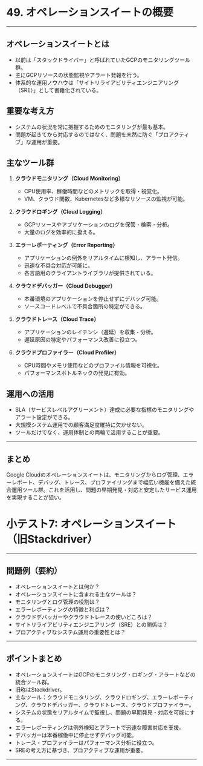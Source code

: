 # 49. オペレーションスイートの概要

---

## オペレーションスイートとは  
- 以前は「スタックドライバー」と呼ばれていたGCPのモニタリングツール群。  
- 主にGCPリソースの状態監視やアラート発報を行う。  
- 体系的な運用ノウハウは「サイトリライアビリティエンジニアリング（SRE）」として書籍化されている。

## 重要な考え方  
- システムの状況を常に把握するためのモニタリングが最も基本。  
- 問題が起きてから対応するのではなく、問題を未然に防ぐ「プロアクティブ」な運用が重要。

## 主なツール群  
1. **クラウドモニタリング（Cloud Monitoring）**  
   - CPU使用率、稼働時間などのメトリックを取得・視覚化。  
   - VM、クラウド関数、Kubernetesなど多様なリソースの監視が可能。

2. **クラウドロギング（Cloud Logging）**  
   - GCPリソースやアプリケーションのログを保管・検索・分析。  
   - 大量のログを効率的に扱える。

3. **エラーレポーティング（Error Reporting）**  
   - アプリケーションの例外をリアルタイムに検知し、アラート発信。  
   - 迅速な不具合対応が可能に。  
   - 各言語用のクライアントライブラリが提供されている。

4. **クラウドデバッガー（Cloud Debugger）**  
   - 本番環境のアプリケーションを停止せずにデバッグ可能。  
   - ソースコードレベルで不具合箇所の特定ができる。

5. **クラウドトレース（Cloud Trace）**  
   - アプリケーションのレイテンシ（遅延）を収集・分析。  
   - 遅延原因の特定やパフォーマンス改善に役立つ。

6. **クラウドプロファイラー（Cloud Profiler）**  
   - CPU時間やメモリ使用などのプロファイル情報を可視化。  
   - パフォーマンスボトルネックの発見に有効。

## 運用への活用  
- SLA（サービスレベルアグリーメント）達成に必要な指標のモニタリングやアラート設定ができる。  
- 大規模システム運用での顧客満足度維持に欠かせない。  
- ツールだけでなく、運用体制との両輪で活用することが重要。

---

## まとめ  
Google Cloudのオペレーションスイートは、モニタリングからログ管理、エラーレポート、デバッグ、トレース、プロファイリングまで幅広い機能を備えた統合運用ツール群。これを活用し、問題の早期発見・対応と安定したサービス運用を実現することが狙い。


# 小テスト7: オペレーションスイート（旧Stackdriver）

---

## 問題例（要約）  
- オペレーションスイートとは何か？  
- オペレーションスイートに含まれる主なツールは？  
- モニタリングとログ管理の役割は？  
- エラーレポーティングの特徴と利点は？  
- クラウドデバッガーやクラウドトレースの使いどころは？  
- サイトリライアビリティエンジニアリング（SRE）との関係は？  
- プロアクティブなシステム運用の重要性とは？  

---

## ポイントまとめ  
- オペレーションスイートはGCPのモニタリング・ロギング・アラートなどの統合ツール群。  
- 旧称はStackdriver。  
- 主なツール：クラウドモニタリング、クラウドロギング、エラーレポーティング、クラウドデバッガー、クラウドトレース、クラウドプロファイラー。  
- システムの状態をリアルタイムで監視し、問題の早期発見・対応を可能にする。  
- エラーレポーティングは例外検知とアラートで迅速な障害対応を支援。  
- デバッガーは本番稼働中に停止せずデバッグ可能。  
- トレース・プロファイラーはパフォーマンス分析に役立つ。  
- SREの考え方に基づき、プロアクティブな運用が重要。  

---
